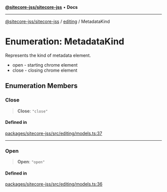 [**@sitecore-jss/sitecore-jss**](../../README.md) • **Docs**

***

[@sitecore-jss/sitecore-jss](../../README.md) / [editing](../README.md) / MetadataKind

# Enumeration: MetadataKind

Represents the kind of metadata element.
- open - starting chrome element
- close - closing chrome element

## Enumeration Members

### Close

> **Close**: `"close"`

#### Defined in

[packages/sitecore-jss/src/editing/models.ts:37](https://github.com/Sitecore/jss/blob/ff400466a8d16483c667d9a837e1247d6192035e/packages/sitecore-jss/src/editing/models.ts#L37)

***

### Open

> **Open**: `"open"`

#### Defined in

[packages/sitecore-jss/src/editing/models.ts:36](https://github.com/Sitecore/jss/blob/ff400466a8d16483c667d9a837e1247d6192035e/packages/sitecore-jss/src/editing/models.ts#L36)
